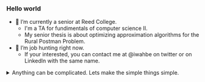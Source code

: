 ### Hello world

- 🔭 I’m currently a senior at Reed College.
  - I'm a TA for fundimentals of computer science II. 
  - My senior thesis is about optimizing approximation algorithms for the Rural Postman Problem.
- 🌱 I’m job hunting right now. 
  - If your interested, you can contact me at @iwahbe on twitter or on LinkedIn with the same name.



<details><summary>Anything can be complicated. Lets make the simple things simple.</summary>
<p>
  
```rust
fn fizzbuzz(n: usize) {
    let factory = move |div_by: usize, then: Box<dyn Fn(usize)>, otherwise: Box<dyn Fn(usize)>| {
        move |k: usize| {
            if k % div_by == 0 {
                then(k)
            } else {
                otherwise(k)
            }
        }
    };
    macro_rules! box_me {
        ($e: expr) => {
            Box::new($e)
        };
    }
    let print_k = box_me!(|k| println!("{:?}", k));
    let buzz_yes = box_me!(factory(
        5,
        box_me!(|_| println!("fizzbuzz")),
        box_me!(|_| println!("fizz")),
    ));
    let buzz_no = box_me!(factory(5, Box::new(|_| println!("buzz")), print_k));
    let fizz = factory(3, buzz_yes, buzz_no);
    (1..n + 1).for_each(fizz)
}

```

</p>
</details>
